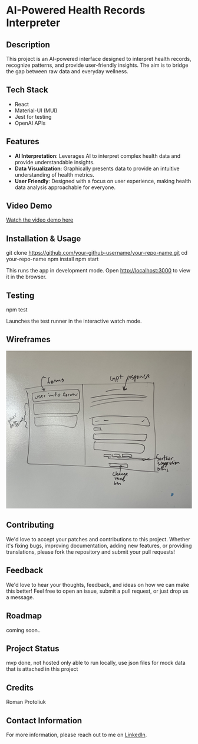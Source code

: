 # AI-Powered Health Records Interpreter

## Description

This project is an AI-powered interface designed to interpret health records, recognize patterns, and provide user-friendly insights. The aim is to bridge the gap between raw data and everyday wellness.

## Tech Stack

- React
- Material-UI (MUI)
- Jest for testing
- OpenAI APIs

## Features

- **AI Interpretation**: Leverages AI to interpret complex health data and provide understandable insights.
- **Data Visualization**: Graphically presents data to provide an intuitive understanding of health metrics.
- **User Friendly**: Designed with a focus on user experience, making health data analysis approachable for everyone.

## Video Demo

[Watch the video demo here](https://www.youtube.com/watch?v=EbpVhN9ZqhY)

## Installation & Usage

git clone https://github.com/your-github-username/your-repo-name.git
cd your-repo-name
npm install
npm start

This runs the app in development mode. Open [http://localhost:3000](http://localhost:3000) to view it in the browser.

## Testing

npm test

Launches the test runner in the interactive watch mode.

## Wireframes

![Project Wireframe](./wireframes.jpg)

## Contributing

We'd love to accept your patches and contributions to this project. Whether it's fixing bugs, improving documentation, adding new features, or providing translations, please fork the repository and submit your pull requests!

## Feedback

We'd love to hear your thoughts, feedback, and ideas on how we can make this better! Feel free to open an issue, submit a pull request, or just drop us a message.

## Roadmap

coming soon..

## Project Status

mvp done, not hosted only able to run locally, use json files for mock data that is attached in this project

## Credits

Roman Protoliuk

## Contact Information

For more information, please reach out to me on [LinkedIn](https://www.linkedin.com/in/romanprotoliuk).
